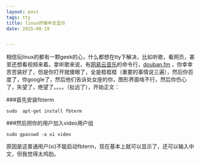 ```yaml
---
layout: post
tags: tty
title: linux终端中文显示
date: 2015-08-19


---
```


相信玩linux的都有一颗geek的心，什么都想在tty下解决，比如听歌，看网页，甚至还想看视频来着。拿听歌来说，有[网易云音乐](https://github.com/darknessomi/musicbox)的命令行，[douban.fm](https://github.com/taizilongxu/douban.fm)
，你幸幸苦苦装好了，但是你打开就傻眼了，全是框框框（重要的事情说三遍），然后你百度了，你google了，然后他们告诉处女座的你，图形界面啥不行，然后你伤心了，失望了，绝望了。。。。（扯远了），开始正文：
<!-- more -->
###首先安装fbterm
```
sudo  apt-get install fbterm
```


###然后把你的用户加入video用户组
```
sudo gpasswd -a xi video
```
原因是这普通用户(xi)不能启动fbterm，现在基本上就可以显示了，还可以输入中文，但我觉得太鸡肋。

<!-- create time: 2015-08-19 11:44:49  -->

<!-- This file is created from $MARBOO_HOME/.media/starts/default.md
本文件由 $MARBOO_HOME/.media/starts/default.md 复制而来 -->

